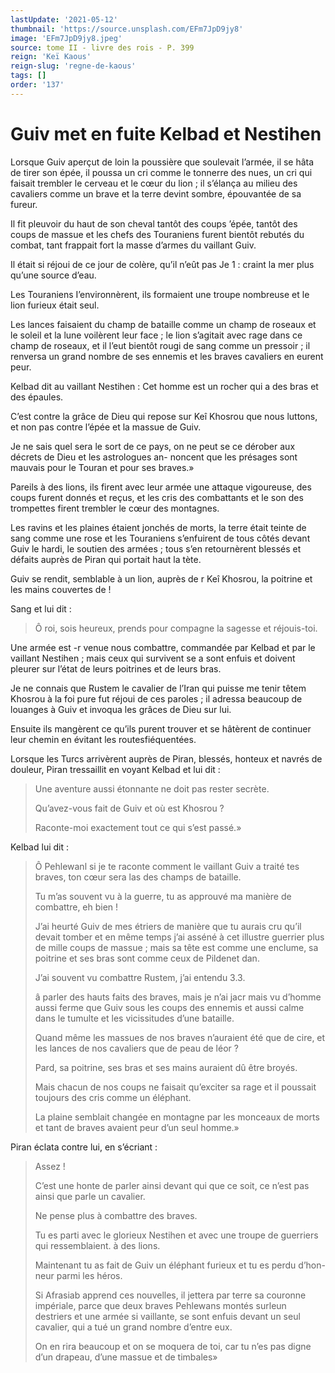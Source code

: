 ```yaml
---
lastUpdate: '2021-05-12'
thumbnail: 'https://source.unsplash.com/EFm7JpD9jy8'
image: 'EFm7JpD9jy8.jpeg'
source: tome II - livre des rois - P. 399
reign: 'Keï Kaous'
reign-slug: 'regne-de-kaous'
tags: []
order: '137'
---
```


# Guiv met en fuite Kelbad et Nestihen

Lorsque Guiv aperçut de loin la poussière que soulevait l’armée, il se hâta de tirer son épée, il poussa un cri comme le tonnerre des nues, un cri qui faisait trembler le cerveau et le cœur du lion ; il s’élança au milieu des cavaliers comme un brave et la terre devint sombre, épouvantée de sa fureur.

Il fit pleuvoir du haut de son cheval tantôt des coups ’épée, tantôt des coups de massue et les chefs des Touraniens furent bientôt rebutés du combat, tant frappait fort la masse d’armes du vaillant Guiv.

Il était si réjoui de ce jour de colère, qu’il n’eût pas Je
1 : 
craint la mer plus qu’une source d’eau.

Les Touraniens I’environnèrent, ils formaient une troupe nombreuse et le lion furieux était seul.

Les lances faisaient du champ de bataille comme un champ de roseaux et le soleil et la lune voilèrent leur face ; le lion s’agitait avec rage dans ce champ de roseaux, et il l’eut bientôt rougi de sang comme un pressoir ; il renversa un grand nombre de ses ennemis et les braves cavaliers en eurent peur.

Kelbad dit au vaillant Nestihen : Cet homme est un rocher qui a des bras et des épaules.

C’est contre la grâce de Dieu qui repose sur Keî Khosrou que nous luttons, et non pas contre l’épée et la massue de Guiv.

Je ne sais quel sera le sort de ce pays, on ne peut se ce dérober aux décrets de Dieu et les astrologues an- noncent que les présages sont mauvais pour le Touran et pour ses braves.»

Pareils à des lions, ils firent avec leur armée une attaque vigoureuse, des coups furent donnés et reçus, et les cris des combattants et le son des trompettes firent trembler le cœur des montagnes.

Les ravins et les plaines étaient jonchés de morts, la terre était teinte de sang comme une rose et les Touraniens s’enfuirent de tous côtés devant Guiv le hardi, le soutien des armées ; tous s’en retournèrent blessés et défaits auprès de Piran qui portait haut la tète.

Guiv se rendit, semblable à un lion, auprès de r Keî Khosrou, la poitrine et les mains couvertes de !

Sang et lui dit :

> Ô roi, sois heureux, prends pour compagne la sagesse et réjouis-toi.

Une armée est
-r venue nous combattre, commandée par Kelbad et par le vaillant Nestihen ; mais ceux qui survivent se a sont enfuis et doivent pleurer sur l’état de leurs poitrines et de leurs bras.

Je ne connais que Rustem le cavalier de l’Iran qui puisse me tenir têtem Khosrou à la foi pure fut réjoui de ces paroles ; il adressa beaucoup de louanges à Guiv et invoqua les grâces de Dieu sur lui.

Ensuite ils mangèrent ce qu’ils purent trouver et se hâtèrent de continuer leur chemin en évitant les routesfiéquentées.

Lorsque les Turcs arrivèrent auprès de Piran, blessés, honteux et navrés de douleur, Piran tressaillit en voyant Kelbad et lui dit :

> Une aventure aussi étonnante ne doit pas rester secrète.
>
> Qu’avez-vous fait de Guiv et où est Khosrou ?
>
> Raconte-moi exactement tout ce qui s’est passé.»

Kelbad lui dit :

> Ô Pehlewanl si je te raconte comment le vaillant Guiv a traité tes braves, ton cœur sera las des champs de bataille.
>
> Tu m’as souvent vu à la guerre, tu as approuvé ma manière de combattre, eh bien !
>
> J’ai heurté Guiv de mes étriers de manière que tu aurais cru qu’il devait tomber et en même temps j’ai asséné à cet illustre guerrier plus de mille coups de massue ; mais sa tête est comme une enclume, sa poitrine et ses bras sont comme ceux de Pildenet dan.
>
> J’ai souvent vu combattre Rustem, j’ai entendu
3.3.
>
> â
parler des hauts faits des braves, mais je n’ai jacr mais vu d’homme aussi ferme que Guiv sous les coups des ennemis et aussi calme dans le tumulte et les vicissitudes d’une bataille.
>
> Quand même les massues de nos braves n’auraient été que de cire, et les lances de nos cavaliers que de peau de léor ?
>
> Pard, sa poitrine, ses bras et ses mains auraient dû être broyés.
>
> Mais chacun de nos coups ne faisait qu’exciter sa rage et il poussait toujours des cris comme un éléphant.
>
> La plaine semblait changée en montagne par les monceaux de morts et tant de braves avaient peur d’un seul homme.»

Piran éclata contre lui, en s’écriant :

> Assez !
>
> C’est une honte de parler ainsi devant qui que ce soit, ce n’est pas ainsi que parle un cavalier.
>
> Ne pense plus à combattre des braves.
>
> Tu es parti avec le glorieux Nestihen et avec une troupe de guerriers qui ressemblaient. à des lions.
>
> Maintenant tu as fait de Guiv un éléphant furieux et tu es perdu d’hon- neur parmi les héros.
>
> Si Afrasiab apprend ces nouvelles, il jettera par terre sa couronne impériale, parce que deux braves Pehlewans montés surleun destriers et une armée si vaillante, se sont enfuis devant un seul cavalier, qui a tué un grand nombre d’entre eux.
>
> On en rira beaucoup et on se moquera de toi, car tu n’es pas digne d’un drapeau, d’une massue et de timbales»
